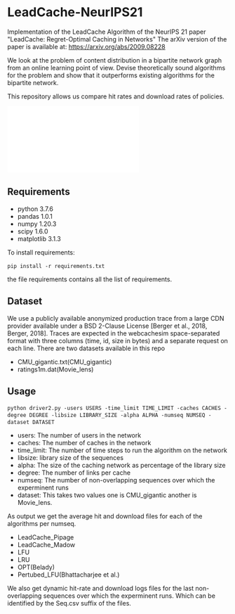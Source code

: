 # LeadCache-NeurIPS21 #
Implementation of the LeadCache Algorithm of the NeurIPS 21 paper "LeadCache: Regret-Optimal Caching in Networks"
The arXiv version of the paper is available at: https://arxiv.org/abs/2009.08228

We look at the problem of content distribution in a bipartite network graph from an online learning point of view. Devise theoretically sound algorithms for the problem and show that it outperforms existing algorithms for the bipartite network.

This repository allows us compare hit rates and download rates of policies.

![CMU_Dataset](plots/Joint_plot.pdf)
## Requirements

- python 3.7.6 
- pandas 1.0.1
- numpy 1.20.3
- scipy 1.6.0
- matplotlib 3.1.3

To install requirements:

```setup
pip install -r requirements.txt
```
the file requirements contains all the list of requirements.

## Dataset

We use a publicly available anonymized production trace from a large CDN provider available under a BSD 2-Clause License [Berger et al., 2018, Berger,
2018]. Traces are expected in the webcachesim space-separated format with three columns (time, id, size in bytes) and a separate request on each line. 
There are two datasets available in this repo 
- CMU_gigantic.txt(CMU_gigantic)
- ratings1m.dat(Movie_lens)



## Usage

```
python driver2.py -users USERS -time_limit TIME_LIMIT -caches CACHES -degree DEGREE -libsize LIBRARY_SIZE -alpha ALPHA -numseq NUMSEQ -dataset DATASET
```

- users: The number of users in the network 
- caches: The number of caches in the network
- time_limit: The number of time steps to run the algorithm on the network
- libsize: library size of the sequences
- alpha: The size of the caching network as percentage of the library size 
- degree: The number of links per cache 
- numseq: The number of non-overlapping sequences over which the experminent runs
- dataset: This takes two values one is CMU_gigantic another is Movie_lens.

As output we get the average hit and download files for each of the algorithms per numseq.

- LeadCache_Pipage
- LeadCache_Madow
- LFU
- LRU
- OPT(Belady)
- Pertubed_LFU(Bhattacharjee et al.)

We also get dynamic hit-rate and download logs files for the last non-overlapping sequences over which the experminent runs. 
Which can be identified by the Seq.csv suffix of the files.
